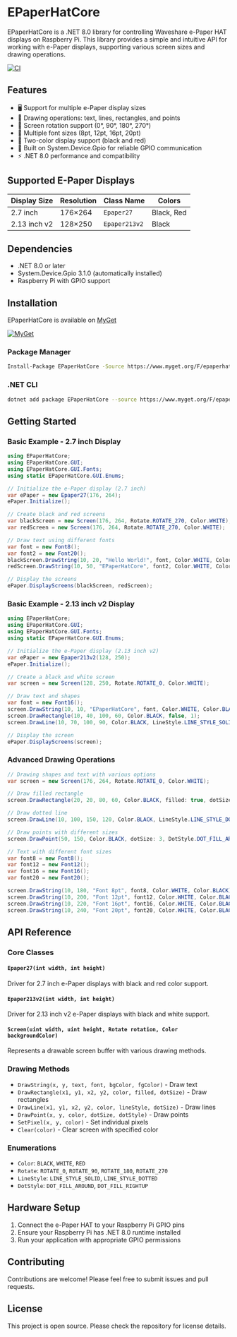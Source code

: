 # EPaperHatCore

EPaperHatCore is a .NET 8.0 library for controlling Waveshare e-Paper HAT displays on Raspberry Pi. This library provides a simple and intuitive API for working with e-Paper displays, supporting various screen sizes and drawing operations.

[![CI](https://github.com/paw3lx/epaperhatcore/actions/workflows/ci.yml/badge.svg)](https://github.com/paw3lx/epaperhatcore/actions/workflows/ci.yml)

## Features

- 🖥️ Support for multiple e-Paper display sizes
- 🎨 Drawing operations: text, lines, rectangles, and points
- 🔄 Screen rotation support (0°, 90°, 180°, 270°)
- 📝 Multiple font sizes (8pt, 12pt, 16pt, 20pt)
- 🎯 Two-color display support (black and red)
- 🔧 Built on System.Device.Gpio for reliable GPIO communication
- ⚡ .NET 8.0 performance and compatibility

## Supported E-Paper Displays

| Display Size | Resolution | Class Name | Colors |
|-------------|------------|------------|--------|
| 2.7 inch | 176×264 | `Epaper27` | Black, Red |
| 2.13 inch v2 | 128×250 | `Epaper213v2` | Black |

## Dependencies

- .NET 8.0 or later
- System.Device.Gpio 3.1.0 (automatically installed)
- Raspberry Pi with GPIO support

## Installation

EPaperHatCore is available on [MyGet](https://www.myget.org/feed/epaperhatcore/package/nuget/EPaperHatCore)

[![MyGet](https://img.shields.io/myget/epaperhatcore/v/EPaperHatCore.svg??style=flat-square)](https://www.myget.org/feed/epaperhatcore/package/nuget/EPaperHatCore) 

### Package Manager
```bash
Install-Package EPaperHatCore -Source https://www.myget.org/F/epaperhatcore/api/v3/index.json
```

### .NET CLI
```bash
dotnet add package EPaperHatCore --source https://www.myget.org/F/epaperhatcore/api/v3/index.json
```

## Getting Started

### Basic Example - 2.7 inch Display
```csharp
using EPaperHatCore;
using EPaperHatCore.GUI;
using EPaperHatCore.GUI.Fonts;
using static EPaperHatCore.GUI.Enums;

// Initialize the e-Paper display (2.7 inch)
var ePaper = new Epaper27(176, 264);
ePaper.Initialize();

// Create black and red screens
var blackScreen = new Screen(176, 264, Rotate.ROTATE_270, Color.WHITE);
var redScreen = new Screen(176, 264, Rotate.ROTATE_270, Color.WHITE);

// Draw text using different fonts
var font = new Font8();
var font2 = new Font20();
blackScreen.DrawString(10, 20, "Hello World!", font, Color.WHITE, Color.BLACK);
redScreen.DrawString(10, 50, "EPaperHatCore", font2, Color.WHITE, Color.RED);

// Display the screens
ePaper.DisplayScreens(blackScreen, redScreen);
```

### Basic Example - 2.13 inch v2 Display
```csharp
using EPaperHatCore;
using EPaperHatCore.GUI;
using EPaperHatCore.GUI.Fonts;
using static EPaperHatCore.GUI.Enums;

// Initialize the e-Paper display (2.13 inch v2)
var ePaper = new Epaper213v2(128, 250);
ePaper.Initialize();

// Create a black and white screen
var screen = new Screen(128, 250, Rotate.ROTATE_0, Color.WHITE);

// Draw text and shapes
var font = new Font16();
screen.DrawString(10, 10, "EPaperHatCore", font, Color.WHITE, Color.BLACK);
screen.DrawRectangle(10, 40, 100, 60, Color.BLACK, false, 1);
screen.DrawLine(10, 70, 100, 90, Color.BLACK, LineStyle.LINE_STYLE_SOLID, 1);

// Display the screen
ePaper.DisplayScreens(screen);
```

### Advanced Drawing Operations
```csharp
// Drawing shapes and text with various options
var screen = new Screen(176, 264, Rotate.ROTATE_0, Color.WHITE);

// Draw filled rectangle
screen.DrawRectangle(20, 20, 80, 60, Color.BLACK, filled: true, dotSize: 1);

// Draw dotted line
screen.DrawLine(10, 100, 150, 120, Color.BLACK, LineStyle.LINE_STYLE_DOTTED, 2);

// Draw points with different sizes
screen.DrawPoint(50, 150, Color.BLACK, dotSize: 3, DotStyle.DOT_FILL_AROUND);

// Text with different font sizes
var font8 = new Font8();
var font12 = new Font12();
var font16 = new Font16();
var font20 = new Font20();

screen.DrawString(10, 180, "Font 8pt", font8, Color.WHITE, Color.BLACK);
screen.DrawString(10, 200, "Font 12pt", font12, Color.WHITE, Color.BLACK);
screen.DrawString(10, 220, "Font 16pt", font16, Color.WHITE, Color.BLACK);
screen.DrawString(10, 240, "Font 20pt", font20, Color.WHITE, Color.BLACK);
```

## API Reference

### Core Classes

#### `Epaper27(int width, int height)`
Driver for 2.7 inch e-Paper displays with black and red color support.

#### `Epaper213v2(int width, int height)`
Driver for 2.13 inch v2 e-Paper displays with black and white support.

#### `Screen(uint width, uint height, Rotate rotation, Color backgroundColor)`
Represents a drawable screen buffer with various drawing methods.

### Drawing Methods

- `DrawString(x, y, text, font, bgColor, fgColor)` - Draw text
- `DrawRectangle(x1, y1, x2, y2, color, filled, dotSize)` - Draw rectangles
- `DrawLine(x1, y1, x2, y2, color, lineStyle, dotSize)` - Draw lines
- `DrawPoint(x, y, color, dotSize, dotStyle)` - Draw points
- `SetPixel(x, y, color)` - Set individual pixels
- `Clear(color)` - Clear screen with specified color

### Enumerations

- `Color`: `BLACK`, `WHITE`, `RED`
- `Rotate`: `ROTATE_0`, `ROTATE_90`, `ROTATE_180`, `ROTATE_270`
- `LineStyle`: `LINE_STYLE_SOLID`, `LINE_STYLE_DOTTED`
- `DotStyle`: `DOT_FILL_AROUND`, `DOT_FILL_RIGHTUP`

## Hardware Setup

1. Connect the e-Paper HAT to your Raspberry Pi GPIO pins
2. Ensure your Raspberry Pi has .NET 8.0 runtime installed
3. Run your application with appropriate GPIO permissions

## Contributing

Contributions are welcome! Please feel free to submit issues and pull requests.

## License

This project is open source. Please check the repository for license details.